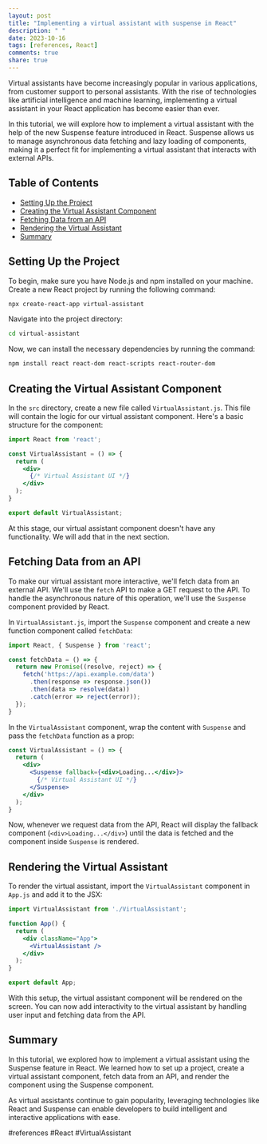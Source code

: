 ```yaml
---
layout: post
title: "Implementing a virtual assistant with suspense in React"
description: " "
date: 2023-10-16
tags: [references, React]
comments: true
share: true
---
```


Virtual assistants have become increasingly popular in various applications, from customer support to personal assistants. With the rise of technologies like artificial intelligence and machine learning, implementing a virtual assistant in your React application has become easier than ever.

In this tutorial, we will explore how to implement a virtual assistant with the help of the new Suspense feature introduced in React. Suspense allows us to manage asynchronous data fetching and lazy loading of components, making it a perfect fit for implementing a virtual assistant that interacts with external APIs.

## Table of Contents
- [Setting Up the Project](#setting-up-the-project)
- [Creating the Virtual Assistant Component](#creating-the-virtual-assistant-component)
- [Fetching Data from an API](#fetching-data-from-an-api)
- [Rendering the Virtual Assistant](#rendering-the-virtual-assistant)
- [Summary](#summary)

## Setting Up the Project
To begin, make sure you have Node.js and npm installed on your machine. Create a new React project by running the following command:
```sh
npx create-react-app virtual-assistant
```
Navigate into the project directory:
```sh
cd virtual-assistant
```
Now, we can install the necessary dependencies by running the command:
```sh
npm install react react-dom react-scripts react-router-dom
```

## Creating the Virtual Assistant Component
In the `src` directory, create a new file called `VirtualAssistant.js`. This file will contain the logic for our virtual assistant component. Here's a basic structure for the component:
```jsx
import React from 'react';

const VirtualAssistant = () => {
  return (
    <div>
      {/* Virtual Assistant UI */}
    </div>
  );
}

export default VirtualAssistant;
```
At this stage, our virtual assistant component doesn't have any functionality. We will add that in the next section.

## Fetching Data from an API
To make our virtual assistant more interactive, we'll fetch data from an external API. We'll use the `fetch` API to make a GET request to the API. To handle the asynchronous nature of this operation, we'll use the `Suspense` component provided by React.

In `VirtualAssistant.js`, import the `Suspense` component and create a new function component called `fetchData`:
```jsx
import React, { Suspense } from 'react';

const fetchData = () => {
  return new Promise((resolve, reject) => {
    fetch('https://api.example.com/data')
      .then(response => response.json())
      .then(data => resolve(data))
      .catch(error => reject(error));
  });
}
```
In the `VirtualAssistant` component, wrap the content with `Suspense` and pass the `fetchData` function as a prop:
```jsx
const VirtualAssistant = () => {
  return (
    <div>
      <Suspense fallback={<div>Loading...</div>}>
        {/* Virtual Assistant UI */}
      </Suspense>
    </div>
  );
}
```
Now, whenever we request data from the API, React will display the fallback component (`<div>Loading...</div>`) until the data is fetched and the component inside `Suspense` is rendered.

## Rendering the Virtual Assistant
To render the virtual assistant, import the `VirtualAssistant` component in `App.js` and add it to the JSX:
```jsx
import VirtualAssistant from './VirtualAssistant';

function App() {
  return (
    <div className="App">
      <VirtualAssistant />
    </div>
  );
}

export default App;
```
With this setup, the virtual assistant component will be rendered on the screen. You can now add interactivity to the virtual assistant by handling user input and fetching data from the API.

## Summary
In this tutorial, we explored how to implement a virtual assistant using the Suspense feature in React. We learned how to set up a project, create a virtual assistant component, fetch data from an API, and render the component using the Suspense component.

As virtual assistants continue to gain popularity, leveraging technologies like React and Suspense can enable developers to build intelligent and interactive applications with ease.

#references #React #VirtualAssistant